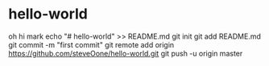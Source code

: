 # hello-world
oh hi mark
echo "# hello-world" >> README.md
git init
git add README.md
git commit -m "first commit"
git remote add origin https://github.com/steveOone/hello-world.git
git push -u origin master
